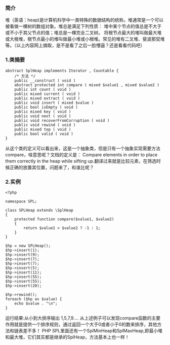 ### 简介
堆（英语：heap)是计算机科学中一类特殊的数据结构的统称。堆通常是一个可以被看做一棵树的数组对象。堆总是满足下列性质：
堆中某个节点的值总是不大于或不小于其父节点的值；堆总是一棵完全二叉树。
将根节点最大的堆叫做最大堆或大根堆，根节点最小的堆叫做最小堆或小根堆。常见的堆有二叉堆、斐波那契堆等。（以上内容网上摘取，是不是看了之后一脸懵逼？还是看看代码吧）
### 1.类摘要
```
abstract SplHeap implements Iterator , Countable {
	/* 方法 */
	public __construct ( void )
	abstract protected int compare ( mixed $value1 , mixed $value2 )
	public int count ( void )
	public mixed current ( void )
	public mixed extract ( void )
	public void insert ( mixed $value )
	public bool isEmpty ( void )
	public mixed key ( void )
	public void next ( void )
	public void recoverFromCorruption ( void )
	public void rewind ( void )
	public mixed top ( void )
	public bool valid ( void )
}
```
从这个类的定义可以看出来，这是一个抽象类，但是只有一个抽象实现需要方法compare，啥意思呢？文档的定义是： Compare elements in order to place them correctly in the heap while sifting up.翻译过来就是比较元素，在筛选时候正确的放置其位置，问题来了，和谁比呢？

### 2.实例
```
<?php

namespace SPL;

class SPLHeap extends \SplHeap
{
    protected function compare($value1, $value2)
    {
        return $value1 > $value2 ? -1 : 1;
    }
}

$hp = new SPLHeap();
$hp->insert(1);
$hp->insert(9);
$hp->insert(7);
$hp->insert(7);
$hp->insert(5);
$hp->insert(11);
$hp->insert(55);
$hp->insert(55);
$hp->insert(20);

$hp->rewind();
foreach ($hp as $value) {
    echo $value . "\n";
}
```
运行结果:从小到大排序输出 1,5,7,9....
从上述例子可以发现compare函数的主要作用就是提供一个排序规则，通过返回一个大于0或者小于0的数来排序，其他方法和链表差不多！
PHP SPL里面还有一个SplMinHeap和SplMaxHeap,即最小堆和最大堆，它们其实都是继承的SplHeap，方法基本上也一样！
